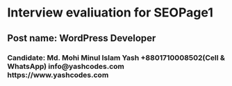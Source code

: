 <h1>Interview evaliuation for SEOPage1</h1>
<h2>Post name: WordPress Developer</h2>
<h3>Candidate: Md. Mohi Minul Islam Yash
+8801710008502(Cell & WhatsApp)
info@yashcodes.com
https://www.yashcodes.com
</h>
